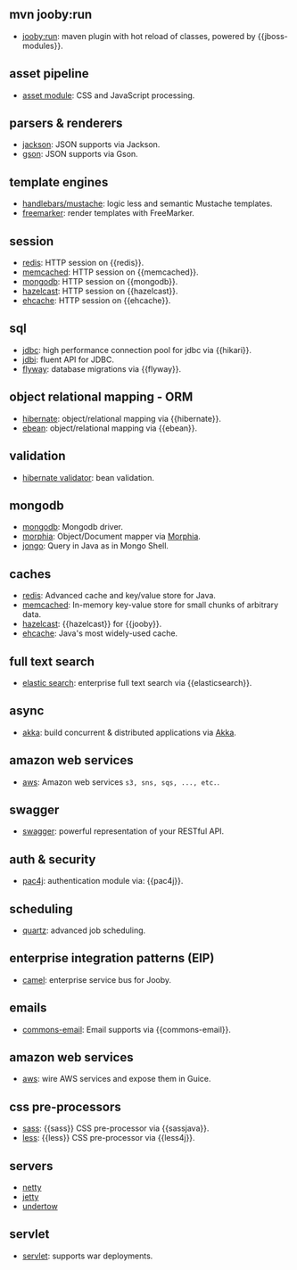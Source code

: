 ## mvn jooby:run
* [jooby:run](https://github.com/jooby-project/jooby/tree/master/jooby-maven-plugin): maven plugin with hot reload of classes, powered by {{jboss-modules}}.

## asset pipeline
* [asset module](https://github.com/jooby-project/jooby/tree/master/jooby-assets): CSS and JavaScript processing.

## parsers & renderers
* [jackson](https://github.com/jooby-project/jooby/tree/master/jooby-jackson): JSON supports via Jackson.
* [gson](https://github.com/jooby-project/jooby/tree/master/jooby-gson): JSON supports via Gson.

## template engines
* [handlebars/mustache](https://github.com/jooby-project/jooby/tree/master/jooby-hbs): logic less and semantic Mustache templates.
* [freemarker](https://github.com/jooby-project/jooby/tree/master/jooby-ftl): render templates with FreeMarker.

## session
* [redis](https://github.com/jooby-project/jooby/tree/master/jooby-jedis/#redis-session-store): HTTP session on {{redis}}.
* [memcached](https://github.com/jooby-project/jooby/tree/master/jooby-spymemcached/#session-store): HTTP session on {{memcached}}.
* [mongodb](https://github.com/jooby-project/jooby/tree/master/jooby-mongodb/#mongodb-session-store): HTTP session on {{mongodb}}.
* [hazelcast](https://github.com/jooby-project/jooby/tree/master/jooby-hazelcast/#session-store): HTTP session on {{hazelcast}}.
* [ehcache](https://github.com/jooby-project/jooby/tree/master/jooby-ehcache/#session-store): HTTP session on {{ehcache}}.

## sql
* [jdbc](https://github.com/jooby-project/jooby/tree/master/jooby-jdbc): high performance connection pool for jdbc via {{hikari}}.
* [jdbi](https://github.com/jooby-project/jooby/tree/master/jooby-jdbi): fluent API for JDBC.
* [flyway](https://github.com/jooby-project/jooby/tree/master/jooby-flyway): database migrations via {{flyway}}.

## object relational mapping - ORM
* [hibernate](https://github.com/jooby-project/jooby/tree/master/jooby-hbm): object/relational mapping via {{hibernate}}.
* [ebean](https://github.com/jooby-project/jooby/tree/master/jooby-ebean): object/relational mapping via {{ebean}}.

## validation
* [hibernate validator](https://github.com/jooby-project/jooby/tree/master/jooby-hbv): bean validation.

## mongodb
* [mongodb](https://github.com/jooby-project/jooby/tree/master/jooby-mongodb): Mongodb driver.
* [morphia](https://github.com/jooby-project/jooby/tree/master/jooby-morphia): Object/Document mapper via [Morphia]({{morphia}}).
* [jongo](https://github.com/jooby-project/jooby/tree/master/jooby-jongo): Query in Java as in Mongo Shell.

## caches
* [redis](https://github.com/jooby-project/jooby/tree/master/jooby-jedis): Advanced cache and key/value store for Java.
* [memcached](https://github.com/jooby-project/jooby/tree/master/jooby-spymemcached): In-memory key-value store for small chunks of arbitrary data.
* [hazelcast](https://github.com/jooby-project/jooby/tree/master/jooby-hazelcast): {{hazelcast}} for {{jooby}}.
* [ehcache](https://github.com/jooby-project/jooby/tree/master/jooby-ehcache): Java's most widely-used cache.

## full text search
* [elastic search](https://github.com/jooby-project/jooby/tree/master/jooby-elasticsearch): enterprise full text search via {{elasticsearch}}.

## async
* [akka](https://github.com/jooby-project/jooby/tree/master/jooby-akka): build concurrent & distributed applications via [Akka](http://akka.io).

## amazon web services
* [aws](https://github.com/jooby-project/jooby/tree/master/jooby-aws): Amazon web services ```s3, sns, sqs, ..., etc.```.

## swagger
* [swagger](https://github.com/jooby-project/jooby/tree/master/jooby-swagger): powerful representation of your RESTful API.

## auth & security
* [pac4j](https://github.com/jooby-project/jooby/tree/master/jooby-pac4j): authentication module via: {{pac4j}}.

## scheduling
* [quartz](https://github.com/jooby-project/jooby/tree/master/jooby-quartz): advanced job scheduling.

## enterprise integration patterns (EIP)
* [camel](https://github.com/jooby-project/jooby/tree/master/jooby-camel): enterprise service bus for Jooby.

## emails
* [commons-email](https://github.com/jooby-project/jooby/tree/master/jooby-commons-email): Email supports via {{commons-email}}.

## amazon web services
* [aws](https://github.com/jooby-project/jooby/tree/master/jooby-aws): wire AWS services and expose them in Guice.

## css pre-processors
* [sass](https://github.com/jooby-project/jooby/tree/master/jooby-sass): {{sass}} CSS pre-processor via {{sassjava}}.
* [less](https://github.com/jooby-project/jooby/tree/master/jooby-less): {{less}} CSS pre-processor via {{less4j}}.

## servers
* [netty](https://github.com/jooby-project/jooby/tree/master/jooby-netty)
* [jetty](https://github.com/jooby-project/jooby/tree/master/jooby-jetty)
* [undertow](https://github.com/jooby-project/jooby/tree/master/jooby-undertow)

## servlet
* [servlet](https://github.com/jooby-project/jooby/tree/master/jooby-servlet): supports war deployments.
